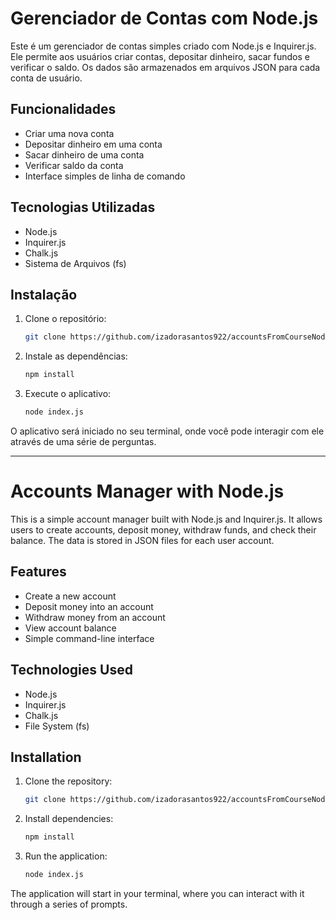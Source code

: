 # Gerenciador de Contas com Node.js

Este é um gerenciador de contas simples criado com Node.js e Inquirer.js. Ele permite aos usuários criar contas, depositar dinheiro, sacar fundos e verificar o saldo. Os dados são armazenados em arquivos JSON para cada conta de usuário.

## Funcionalidades

- Criar uma nova conta
- Depositar dinheiro em uma conta
- Sacar dinheiro de uma conta
- Verificar saldo da conta
- Interface simples de linha de comando

## Tecnologias Utilizadas

- Node.js
- Inquirer.js
- Chalk.js
- Sistema de Arquivos (fs)

## Instalação

1. Clone o repositório:
    ```bash
    git clone https://github.com/izadorasantos922/accountsFromCourseNodeJs.git
    ```

2. Instale as dependências:
    ```bash
    npm install
    ```

3. Execute o aplicativo:
    ```bash
    node index.js
    ```

O aplicativo será iniciado no seu terminal, onde você pode interagir com ele através de uma série de perguntas.


---
# Accounts Manager with Node.js

This is a simple account manager built with Node.js and Inquirer.js. It allows users to create accounts, deposit money, withdraw funds, and check their balance. The data is stored in JSON files for each user account.

## Features

- Create a new account
- Deposit money into an account
- Withdraw money from an account
- View account balance
- Simple command-line interface

## Technologies Used

- Node.js
- Inquirer.js
- Chalk.js
- File System (fs)

## Installation

1. Clone the repository:
    ```bash
    git clone https://github.com/izadorasantos922/accountsFromCourseNodeJs.git
    ```

2. Install dependencies:
    ```bash
    npm install
    ```

3. Run the application:
    ```bash
    node index.js
    ```

The application will start in your terminal, where you can interact with it through a series of prompts.
